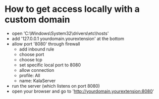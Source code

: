 # How to get access locally with a custom domain

- open 'C:\Windows\System32\drivers\etc\hosts'
- add '127.0.0.1   yourdomain.yourextension' at the bottom
- allow port '8080' through firewall
	- add inbound rule
	- choose port
	- choose tcp
	- set specific local port to 8080
	- allow connection
	- profile: All
	- name: KalaServer
- run the server (which listens on port 8080)
- open your browser and go to 'http://yourdomain.yourextension:8080'
